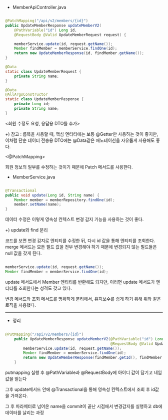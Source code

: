 - MemberApiController.java

```java

@PatchMapping("/api/v2/members/{id}")
public UpdateMemberResponse updateMemberV2(
    @PathVariable("id") Long id,
    @RequestBody @Valid UpdateMemberRequest request) {

    memberService.update(id, request.getName());
    Member findMember = memberService.findOne(id);
    return new UpdateMemberResponse(id, findMember.getName());
}

@Data
static class UpdateMemberRequest {
	private String name;
}

@Data
@AllArgsConstructor
static class UpdateMemberResponse {
    private Long id;
    private String name;
}

```

<회원 수정도 요청, 응답용 DTO를 추가>

+) 참고 : 롬복을 사용할 때, 핵심 엔티티에는 보통 @Getter만 사용하는 것이 좋지만,<br/>
이처럼 단순 데이터 전송용 DTO에는 @Data같은 애노테이션을 자유롭게 사용해도 좋다.

<@PatchMapping>

회원 정보의 일부를 수정하는 것이기 때문에 Patch 메서드를 사용한다.

- MemberService.java

```java

@Transactional
public void update(Long id, String name) {
    Member member = memberRepository.findOne(id);
    member.setName(name);
}

```

데이터 수정은 이렇게 영속성 컨텍스트 변경 감지 기능을 사용하는 것이 좋다.


+) update와 find 분리

코드를 보면 변경 감지로 엔티티를 수정한 뒤, 다시 id 값을 통해 엔티티를 조회한다. <br/>
merge 메서드는 모든 필드 값을 전부 변경해야 하기 때문에 변경되지 않는 필드들은 null 값을 갖게 된다.

```java

memberService.update(id, request.getName());
Member findMember = memberService.findOne(id);

```

update 메서드에서 Member 엔티티를 반환해도 되지만, 이러면 update 메서드가 엔티티를 조회한다는 성격도 갖고 있다.

변경 메서드와 조회 메서드를 명확하게 분리해서, 유지보수를 쉽게 하기 위해 위와 같은 로직을 사용했다.


---

- 정리

```java

@PutMapping("/api/v2/members/{id}")
    public UpdateMemberResponse updateMemberV2(@PathVariable("id") Long id,
                                               @RequestBody @Valid UpdateMemberRequest request){
        memberService.update(id, request.getName());
        Member findMember = memberService.findOne(id);
        return new UpdateMemberResponse(findMember.getId(), findMember.getName());
    }

```

putmapping 실행 후 @PathVariable과 @RequestBody에 아이디 값이 담기고 네임 값을 얻는다

그후 update메서드 안에 @Transactional을 통해 영속성 컨텍스트에서 조회 후 id값을 가져온다.

그 후 파라메터로 넘어온 name을 commit이 끝난 시점에서 변경감지를 실행하고 db에 데이터를 날리는 과정

